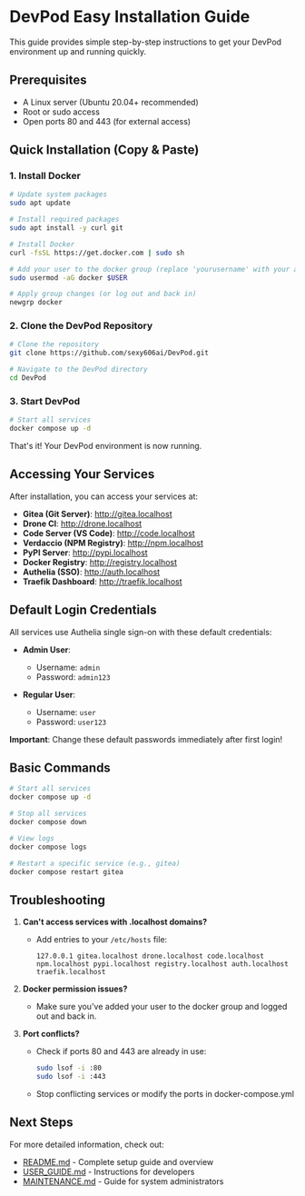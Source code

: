 # DevPod Easy Installation Guide

This guide provides simple step-by-step instructions to get your DevPod environment up and running quickly.

## Prerequisites

- A Linux server (Ubuntu 20.04+ recommended)
- Root or sudo access
- Open ports 80 and 443 (for external access)

## Quick Installation (Copy & Paste)

### 1. Install Docker

```bash
# Update system packages
sudo apt update

# Install required packages
sudo apt install -y curl git

# Install Docker
curl -fsSL https://get.docker.com | sudo sh

# Add your user to the docker group (replace 'yourusername' with your actual username)
sudo usermod -aG docker $USER

# Apply group changes (or log out and back in)
newgrp docker
```

### 2. Clone the DevPod Repository

```bash
# Clone the repository
git clone https://github.com/sexy606ai/DevPod.git

# Navigate to the DevPod directory
cd DevPod
```

### 3. Start DevPod

```bash
# Start all services
docker compose up -d
```

That's it! Your DevPod environment is now running.

## Accessing Your Services

After installation, you can access your services at:

- **Gitea (Git Server)**: http://gitea.localhost
- **Drone CI**: http://drone.localhost
- **Code Server (VS Code)**: http://code.localhost
- **Verdaccio (NPM Registry)**: http://npm.localhost
- **PyPI Server**: http://pypi.localhost
- **Docker Registry**: http://registry.localhost
- **Authelia (SSO)**: http://auth.localhost
- **Traefik Dashboard**: http://traefik.localhost

## Default Login Credentials

All services use Authelia single sign-on with these default credentials:

- **Admin User**:
  - Username: `admin`
  - Password: `admin123`
  
- **Regular User**:
  - Username: `user`
  - Password: `user123`

**Important**: Change these default passwords immediately after first login!

## Basic Commands

```bash
# Start all services
docker compose up -d

# Stop all services
docker compose down

# View logs
docker compose logs

# Restart a specific service (e.g., gitea)
docker compose restart gitea
```

## Troubleshooting

1. **Can't access services with .localhost domains?**
   - Add entries to your `/etc/hosts` file:
     ```
     127.0.0.1 gitea.localhost drone.localhost code.localhost npm.localhost pypi.localhost registry.localhost auth.localhost traefik.localhost
     ```

2. **Docker permission issues?**
   - Make sure you've added your user to the docker group and logged out and back in.

3. **Port conflicts?**
   - Check if ports 80 and 443 are already in use:
     ```bash
     sudo lsof -i :80
     sudo lsof -i :443
     ```
   - Stop conflicting services or modify the ports in docker-compose.yml

## Next Steps

For more detailed information, check out:

- [README.md](README.md) - Complete setup guide and overview
- [USER_GUIDE.md](USER_GUIDE.md) - Instructions for developers
- [MAINTENANCE.md](MAINTENANCE.md) - Guide for system administrators
